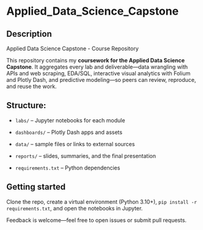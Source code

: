 # Applied_Data_Science_Capstone

## Description

Applied Data Science Capstone - Course Repository

This repository contains my **coursework for the Applied Data Science Capstone**. It aggregates every lab and deliverable—data wrangling with APIs and web scraping, EDA/SQL, interactive visual analytics with Folium and Plotly Dash, and predictive modeling—so peers can review, reproduce, and reuse the work.

## Structure:

- `labs/` – Jupyter notebooks for each module

- `dashboards/` – Plotly Dash apps and assets

- `data/` – sample files or links to external sources

- `reports/` – slides, summaries, and the final presentation

- `requirements.txt` – Python dependencies

## Getting started

Clone the repo, create a virtual environment (Python 3.10+), `pip install -r requirements.txt`, and open the notebooks in Jupyter.

Feedback is welcome—feel free to open issues or submit pull requests.


